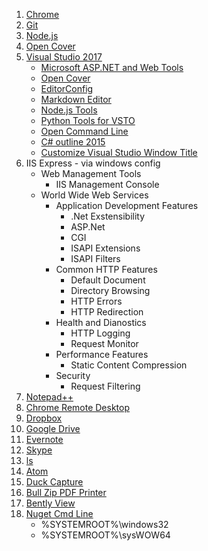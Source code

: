﻿1. [Chrome](https://www.google.com/chrome/browser/desktop/index.html)
2. [Git](https://git-scm.com/downloads)
3. [Node.js](https://nodejs.org/en/) 
4. [Open Cover](https://github.com/opencover/opencover/releases)
5. [Visual Studio 2017](https://beta.visualstudio.com/downloads/)
    * [Microsoft ASP.NET and Web Tools](https://visualstudiogallery.msdn.microsoft.com/c94a02e9-f2e9-4bad-a952-a63a967e3935)
    * [Open Cover](https://visualstudiogallery.msdn.microsoft.com/6950a046-8919-4935-8542-c6f37956f688)
    * [EditorConfig](https://visualstudiogallery.msdn.microsoft.com/c8bccfe2-650c-4b42-bc5c-845e21f96328)
    * [Markdown Editor](https://visualstudiogallery.msdn.microsoft.com/eaab33c3-437b-4918-8354-872dfe5d1bfe)
    * [Node.js Tools](https://beta.visualstudio.com/vs/node-js/)
    * [Python Tools for VSTO](https://beta.visualstudio.com/vs/python/)
    * [Open Command Line](https://visualstudiogallery.msdn.microsoft.com/4e84e2cf-2d6b-472a-b1e2-b84932511379)
    * [C# outline 2015](https://marketplace.visualstudio.com/items?itemName=Skybladev2.Coutline2015)
    * [Customize Visual Studio Window Title](https://marketplace.visualstudio.com/items?itemName=mayerwin.RenameVisualStudioWindowTitle)
6. IIS Express - via windows config
    * Web Management Tools
      * IIS Management Console
    * World Wide Web Services
      * Application Development Features
        * .Net Exstensibility
        * ASP.Net
        * CGI
        * ISAPI Extensions
        * ISAPI Filters
      * Common HTTP Features
        * Default Document
        * Directory Browsing
        * HTTP Errors
        * HTTP Redirection
      * Health and Dianostics
        * HTTP Logging
        * Request Monitor
      * Performance Features
        * Static Content Compression
      * Security
        * Request Filtering
7. [Notepad++](https://notepad-plus-plus.org/download/v6.9.2.html)
8. [Chrome Remote Desktop](https://chrome.google.com/webstore/detail/chrome-remote-desktop/gbchcmhmhahfdphkhkmpfmihenigjmpp?hl=en)
9. [Dropbox](https://www.dropbox.com/install)
10. [Google Drive](https://www.google.com/drive/download/)
11. [Evernote](https://evernote.com/download/)
12. [Skype](https://www.skype.com/en/download-skype/skype-for-computer/)
13. [ls](https://u-tools.com/msls)
14. [Atom](https://atom.io/)
15. [Duck Capture](bin/Install_DuckCapture_Standard.exe)
16. [Bull Zip PDF Printer](bin/Setup_BullzipPDFPrinter.exe)
17. [Bently View](https://www.bentley.com/en/products/product-line/modeling-and-visualization-software/bentley-view)
18. [Nuget Cmd Line](https://docs.nuget.org/consume/installing-nuget)
    * %SYSTEMROOT%\windows32
    * %SYSTEMROOT%\sysWOW64

